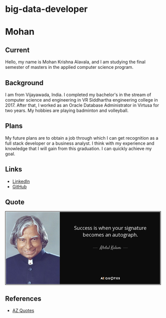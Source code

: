 # big-data-developer
# Mohan
## Current
Hello, my name is Mohan Krishna Alavala, and I am studying the final semester of masters in the applied computer science program.
## Background
I am from Vijayawada, India.  I completed my bachelor's in the stream of computer science and engineering in VR Siddhartha engineering college in 2017. After that, I worked as an Oracle Database Administrator in Virtusa for two years. My hobbies are playing badminton and volleyball.
## Plans
My future plans are to obtain a job through which I can get recognition as a full stack developer or a business analyst. I think with my experience and knowledge that I will gain from this graduation. I can quickly achieve my goal.
## Links
- [LinkedIn](https://www.linkedin.com/in/mohan-alavala-622776166/)
- [GitHub](https://github.com/Mohanalavala)
## Quote
![quote](https://github.com/Mohanalavala/big-data-developer/blob/main/quote-success-is-when-your-signature-becomes-an-autograph-abdul-kalam-86-28-86.jpg)
## References
- [AZ Quotes](https://www.azquotes.com/quote/862886)